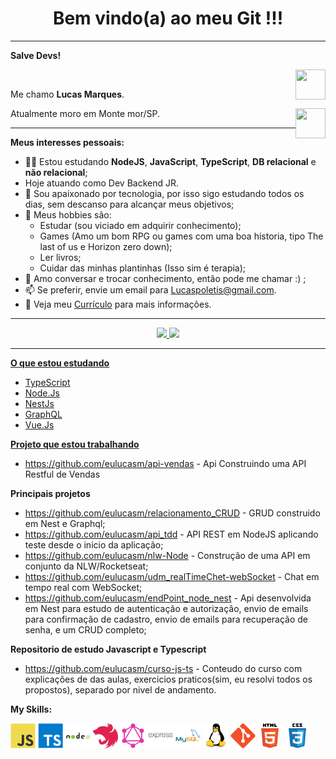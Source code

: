 
<h1 align="center"> Bem vindo(a) ao meu Git !!! </h1>
<hr/>

<p align="left" > 
  <b>Salve Devs!</b>
</p>
<a href="https://www.instagram.com/euluucasm/" target="_blank">
  <img align="right" src="https://cdn.icon-icons.com/icons2/1211/PNG/512/1491579602-yumminkysocialmedia36_83067.png" width="48px" height="48px">
</a><br />

<p align="left" >
Me chamo <b> Lucas Marques</b>.
</p>

<a href="https://www.linkedin.com/in/lucasmarques90/" target="_blank">
  <img align="right" src="https://i.ibb.co/Kx2GSrT/linkedin.png" width="48px" height="48px"></a>
<p align="left" >Atualmente moro em Monte mor/SP.<br />
</p>


<hr />

**Meus interesses pessoais:**



- 👩‍💻 Estou estudando **NodeJS**, **JavaScript**, **TypeScript**, **DB relacional** e **não relacional**;
- Hoje atuando como Dev Backend JR. 
- 💼 Sou apaixonado por tecnologia, por isso sigo estudando todos os dias, sem descanso para alcançar meus objetivos;
- 👾 Meus hobbies são: 
  - Estudar (sou viciado em adquirir conhecimento); 
  - Games (Amo um bom RPG ou games com uma boa historia, tipo The last of us e Horizon zero down);
  - Ler livros;
  - Cuidar das minhas plantinhas (Isso sim é terapia);
- 💬 Amo conversar e trocar conhecimento, então pode me chamar :) ;
- 📫 Se preferir, envie um email para Lucaspoletis@gmail.com.
- 📝 Veja meu <a href="https://drive.google.com/file/d/1QF6VjDloKrjMDCzI9ZaHJm7N2jkaSI6R/view?usp=sharing" target="_blank" >Currículo</a> para mais informações.

<hr />

<div align="center">
  <a href="https://github.com/eulucasm">
  <img height="180em" src="https://github-readme-stats.vercel.app/api?username=eulucasm&theme=dracula&show_icons=true"/>
  <img height="180em" src="https://github-readme-stats.vercel.app/api/top-langs?username=eulucasm&layout=compact&langs_count=15&theme=dracula" />
</div>

<hr /> 
  
**O que estou estudando**
  
-  TypeScript
-  Node.Js
-  NestJs
-  GraphQL
-  Vue.Js

**Projeto que estou trabalhando**
  
- https://github.com/eulucasm/api-vendas - Api Construindo uma API Restful de Vendas

**Principais projetos**
  
- https://github.com/eulucasm/relacionamento_CRUD - GRUD construido em Nest e Graphql;
- https://github.com/eulucasm/api_tdd - API REST em NodeJS aplicando teste desde o inicio da aplicação;
- https://github.com/eulucasm/nlw-Node - Construção de uma API em conjunto da NLW/Rocketseat;
- https://github.com/eulucasm/udm_realTimeChet-webSocket - Chat em tempo real com WebSocket;
- https://github.com/eulucasm/endPoint_node_nest - Api desenvolvida em Nest para estudo de autenticação e autorização, envio de emails para confirmação de cadastro, envio de emails para recuperação de senha, e um CRUD completo;

**Repositorio de estudo Javascript e Typescript**
  
- https://github.com/eulucasm/curso-js-ts - Conteudo do curso com explicações de das aulas, exercicios praticos(sim, eu resolvi todos os propostos), separado por nivel de andamento.


**My Skills:**  

<p align="left">

<img src="https://raw.githubusercontent.com/devicons/devicon/master/icons/javascript/javascript-original.svg" alt="javascript" width="40" height="40"/>  
<img src="https://raw.githubusercontent.com/devicons/devicon/master/icons/typescript/typescript-plain.svg" alt="typescript" width="40" height="40" />
<img src="https://raw.githubusercontent.com/devicons/devicon/master/icons/nodejs/nodejs-original-wordmark.svg" alt="nodejs" width="40" height="40"/>
<img src="https://raw.githubusercontent.com/devicons/devicon/master/icons/nestjs/nestjs-plain.svg" alt="nestjs" width="40" height="40"/>
<img src="https://raw.githubusercontent.com/devicons/devicon/master/icons/graphql/graphql-plain.svg" alt="graphql" width="40" height="40" />
<img src="https://raw.githubusercontent.com/devicons/devicon/master/icons/express/express-original-wordmark.svg" alt="express" width="40" height="40"/> 
<img src="https://raw.githubusercontent.com/devicons/devicon/master/icons/mysql/mysql-original-wordmark.svg" alt="mysql" width="40" height="40"/> 
<img src="https://raw.githubusercontent.com/devicons/devicon/master/icons/linux/linux-original.svg" alt="linux" width="40" height="40" />
<img src="https://raw.githubusercontent.com/devicons/devicon/master/icons/git/git-original.svg" alt="git" width="40" height="40"/> 
<img src="https://raw.githubusercontent.com/devicons/devicon/master/icons/html5/html5-original-wordmark.svg" alt="html5" width="40" height="40"/> 
<img src="https://raw.githubusercontent.com/devicons/devicon/master/icons/css3/css3-original-wordmark.svg" alt="css3" width="40" height="40"/> 

</p>

